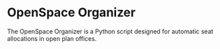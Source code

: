 # OpenSpace Organizer

The OpenSpace Organizer is a Python script designed for automatic seat allocations in open plan offices.
